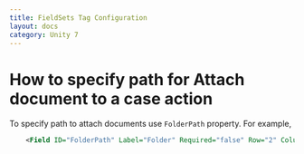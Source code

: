 ```yaml
---
title: FieldSets Tag Configuration
layout: docs
category: Unity 7
---
```


# How to specify path for Attach document to a case action

To specify path to attach documents use ```FolderPath``` property. For example,

```xml
    <Field ID="FolderPath" Label="Folder" Required="false" Row="2" Column="1" FolderPath="/Shared Documents" Default="/Shared Documents"/>
```
